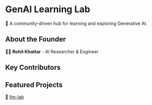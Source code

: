 # GenAI Learning Lab
🚀 A community-driven hub for learning and exploring Generative AI.

## About the Founder
👨‍💻 **Rohit Khattar** - AI Researcher & Engineer

## Key Contributors

## Featured Projects
📘 [llm-lab](https://github.com/GenAI-Learning-Lab/llm-lab)
